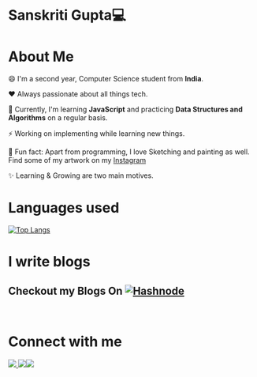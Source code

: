 # Sanskriti Gupta💻

# About Me

😄 I'm a second year, Computer Science student from **India**.

❤️ Always passionate about all things tech.

🌱 Currently, I'm learning **JavaScript** and practicing **Data Structures and Algorithms** on a regular basis.

⚡ Working on implementing while learning new things.

🎨 Fun fact: Apart from programming, I love Sketching and painting as well. Find some of my artwork on my [Instagram](https://t.co/geBT5d9AnO?amp=1)

✨ Learning & Growing are two main motives.

# Languages used

[![Top Langs](https://github-readme-stats.vercel.app/api/top-langs/?username=SanskritiGupta05&layout=compact&theme=midnight-purple)](https://github.com/SanskritiGupta05/github-readme-stats)

# I write blogs

## Checkout my Blogs On [![Hashnode](https://img.shields.io/badge/Hashnode-2962FF?style=for-the-badge&logo=hashnode&logoColor=white)](https://sanskritigupta.hashnode.dev/)
<br>


# Connect with me

<a href="https://twitter.com/GuptaSanskritii" rel="nofollow"><img src="https://img.icons8.com/fluency/48/000000/twitter.png"/></a><a href="mailto:sanskritigupta0005@gmail.com">
<img src="https://img.icons8.com/color/48/000000/gmail-new.png"/></a><a href="https://www.linkedin.com/in/sanskritiguptaa/"><img src="https://img.icons8.com/color/48/000000/linkedin.png"/></a>
